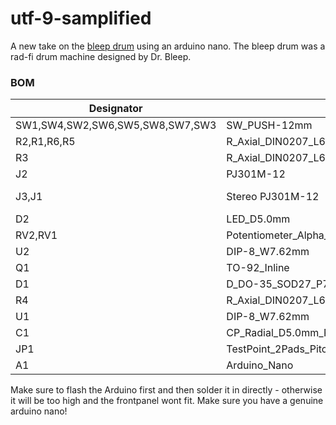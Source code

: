 # utf-9-samplified

A new take on the [bleep drum](https://bleeplabs.com/product/the-bleep-drum/) using an arduino nano. The bleep drum was a rad-fi drum machine designed by Dr. Bleep.

### BOM

| Designator                      | Footprint                                         | Quantity  | Value             |
|---------------------------------|---------------------------------------------------|-----------|-------------------|
| SW1,SW4,SW2,SW6,SW5,SW8,SW7,SW3 | SW_PUSH-12mm                                      | 8         | 12x12 Tactile     |
| R2,R1,R6,R5                     | R_Axial_DIN0207_L6.3mm_D2.5mm_P7.62mm_Horizontal  | 4         | 1K                |
| R3                              | R_Axial_DIN0207_L6.3mm_D2.5mm_P7.62mm_Horizontal  | 1         | 10K               |
| J2                              | PJ301M-12                                         | 1         | PJ301M-12         |
| J3,J1                           | Stereo PJ301M-12                                  | 2         | Stereo PJ301M-12  |
| D2                              | LED_D5.0mm                                        | 1         | LED               |
| RV2,RV1                         | Potentiometer_Alpha_RD901F-40-00D_Single_Vertical | 2         | B100K             |
| U2                              | DIP-8_W7.62mm                                     | 1         | 6N137             |
| Q1                              | TO-92_Inline                                      | 1         | 2N3904            |
| D1                              | D_DO-35_SOD27_P7.62mm_Horizontal                  | 1         | 1N4148            |
| R4                              | R_Axial_DIN0207_L6.3mm_D2.5mm_P7.62mm_Horizontal  | 1         | 220R              |
| U1                              | DIP-8_W7.62mm                                     | 1         | MCP4901           |
| C1                              | CP_Radial_D5.0mm_P2.50mm                          | 1         | 10u               |
| JP1                             | TestPoint_2Pads_Pitch2.54mm_Drill0.8mm            | 1         | Jumper            |
| A1                              | Arduino_Nano                                      | 1         | Arduino_Nano_v3.x |

Make sure to flash the Arduino first and then solder it in directly - otherwise it will be too high and the frontpanel wont fit. Make sure you have a genuine arduino nano!



